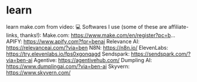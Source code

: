 # learn

learn make.com from video:
💻 Softwares I use (some of these are affiliate-links, thanks!):
Make.com: https://www.make.com/en/register?pc=b...
APIFY: https://www.apify.com?fpr=benai
Relevance AI: https://relevanceai.com/?via=ben
N8N: https://n8n.io/
ElevenLabs: https://try.elevenlabs.io/fps0xgonqagd
Sendspark: https://sendspark.com/?via=ben-ai
Agentive: https://agentivehub.com/
Dumpling AI: https://www.dumplingai.com/?via=ben-ai
Skyvern: https://www.skyvern.com/
